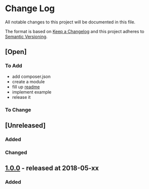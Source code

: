 # Change Log

All notable changes to this project will be documented in this file.

The format is based on [Keep a Changelog](http://keepachangelog.com/)
and this project adheres to [Semantic Versioning](http://semver.org/).

## [Open]

### To Add

* add composer.json
* create a module
* fill up [readme](README.md)
* implement example
* release it

### To Change

## [Unreleased]

### Added

### Changed

## [1.0.0](https://github.com/bazzline/php_zf_console_logger/tree/1.0.0) - released at 2018-05-xx

### Added
